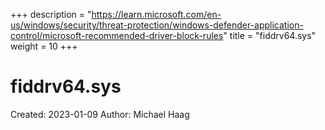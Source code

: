 +++
description = "https://learn.microsoft.com/en-us/windows/security/threat-protection/windows-defender-application-control/microsoft-recommended-driver-block-rules"
title = "fiddrv64.sys"
weight = 10
+++

# fiddrv64.sys

Created: 2023-01-09
Author: Michael Haag


